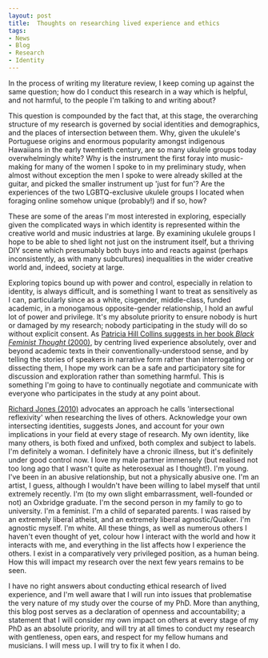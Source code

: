 ```yaml
---
layout: post
title:  Thoughts on researching lived experience and ethics
tags:
- News
- Blog
- Research
- Identity
---
```


<p>In the process of writing my literature review, I keep coming up against the same question; how do I conduct this research in a way which is helpful, and not harmful, to the people I'm talking to and writing about?</p>

<p>This question is compounded by the fact that, at this stage, the overarching structure of my research is governed by social identities and demographics, and the places of intersection between them. Why, given the ukulele's Portuguese origins and enormous popularity amongst indigenous Hawaiians in the early twentieth century, are so many ukulele groups today overwhelmingly white? Why is the instrument the first foray into music-making for many of the women I spoke to in my preliminary study, when almost without exception the men I spoke to were already skilled at the guitar, and picked the smaller instrument up 'just for fun'? Are the experiences of the two LGBTQ-exclusive ukulele groups I located when foraging online somehow unique (probably!) and if so, how?</p>

<p>These are some of the areas I'm most interested in exploring, especially given the complicated ways in which identity is represented within the creative world and music industries at large. By examining ukulele groups I hope to be able to shed light not just on the instrument itself, but a thriving DIY scene which presumably both buys into and reacts against (perhaps inconsistently, as with many subcultures) inequalities in the wider creative world and, indeed, society at large.</p>

<p>Exploring topics bound up with power and control, especially in relation to identity, is always difficult, and is something I want to treat as sensitively as I can, particularly since as a white, cisgender, middle-class, funded academic, in a monogamous opposite-gender relationship, I hold an awful lot of power and privilege. It's my absolute priority to ensure nobody is hurt or damaged by my research; nobody participating in the study will do so without explicit consent. As <a href="http://www.jkarahalis.com/sites/default/files/Black%20Feminist%20Thought%20chap1.pdf">Patricia Hill Collins suggests in her book <i>Black Feminist Thought</i> (2000)</a>, by centring lived experience absolutely, over and beyond academic texts in their conventionally-understood sense, and by telling the stories of speakers in narrative form rather than interrogating or dissecting them, I hope my work can be a  safe and participatory site for discussion and exploration rather than something harmful. This is something I'm going to have to continually negotiate and communicate with everyone who participates in the study at any point about.</p>

<p><a href="http://thekeep.eiu.edu/cgi/viewcontent.cgi?article=1002&context=commstudies_fac">Richard Jones (2010)</a> advocates an approach he calls 'intersectional reflexivity' when researching the lives of others. Acknowledge your own intersecting identities, suggests Jones, and account for your own implications in your field at every stage of research. My own identity, like many others, is both fixed and unfixed, both complex and subject to labels. I'm definitely a woman. I definitely have a chronic illness, but it's definitely under good control now. I love my male partner immensely (but realised not too long ago that I wasn't quite as heterosexual as I thought!). I'm young. I've been in an abusive relationship, but not a physically abusive one. I'm an artist, I guess, although I wouldn't have been willing to label myself that until extremely recently. I'm (to my own slight embarrassment, well-founded or not) an Oxbridge graduate. I'm the second person in my family to go to university. I'm a feminist. I'm a child of separated parents. I was raised by an extremely liberal atheist, and an extremely liberal agnostic/Quaker. I'm agnostic myself. I'm white. All these things, as well as numerous others I haven't even thought of yet, colour how I interact with the world and how it interacts with me, and everything in the list affects how I experience the others. I exist in a comparatively very privileged position, as a human being. How this will impact my research over the next few years remains to be seen.</p>

<p>I have no right answers about conducting ethical research of lived experience, and I'm well aware that I will run into issues that problematise the very nature of my study over the course of my PhD. More than anything, this blog post serves as a declaration of openness and accountability; a statement that I will consider my own impact on others at every stage of my PhD as an absolute priority, and will try at all times to conduct my research with gentleness, open ears, and respect for my fellow humans and musicians. I will mess up. I will try to fix it when I do.</p>